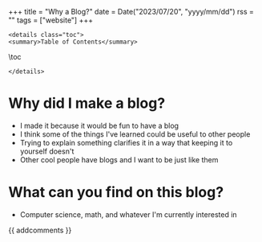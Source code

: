 +++
title = "Why a Blog?"
date = Date("2023/07/20", "yyyy/mm/dd")
rss = ""
tags = ["website"]
+++
~~~
<details class="toc">
<summary>Table of Contents</summary>
~~~
\toc
~~~
</details>
~~~

# Why did I make a blog?

- I made it because it would be fun to have a blog
- I think some of the things I've learned could be useful to other people
- Trying to explain something clarifies it in a way that keeping it to yourself doesn't
- Other cool people have blogs and I want to be just like them

# What can you find on this blog?

- Computer science, math, and whatever I'm currently interested in

{{ addcomments }}

